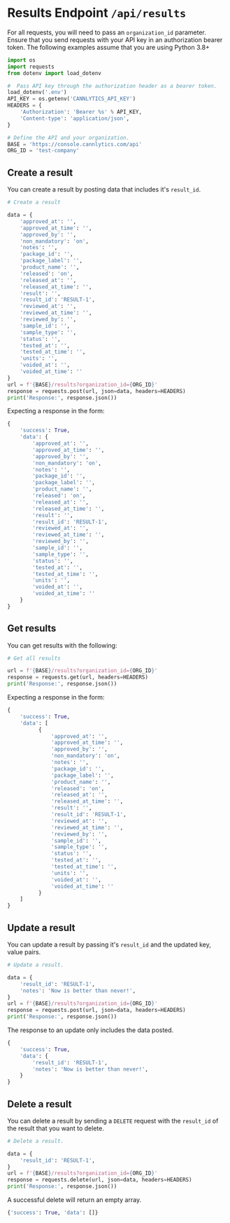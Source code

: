 # Results Endpoint `/api/results`

For all requests, you will need to pass an `organization_id` parameter. Ensure that you send requests with your API key in an authorization bearer token. The following examples assume that you are using Python 3.8+

```py
import os
import requests
from dotenv import load_dotenv

#  Pass API key through the authorization header as a bearer token.
load_dotenv('.env')
API_KEY = os.getenv('CANNLYTICS_API_KEY')
HEADERS = {
    'Authorization': 'Bearer %s' % API_KEY,
    'Content-type': 'application/json',
}

# Define the API and your organization.
BASE = 'https://console.cannlytics.com/api'
ORG_ID = 'test-company'
```

## Create a result

You can create a result by posting data that includes it's `result_id`.

```py
# Create a result

data = {
    'approved_at': '',
    'approved_at_time': '',
    'approved_by': '',
    'non_mandatory': 'on',
    'notes': '',
    'package_id': '',
    'package_label': '',
    'product_name': '',
    'released': 'on',
    'released_at': '',
    'released_at_time': '',
    'result': '',
    'result_id': 'RESULT-1',
    'reviewed_at': '',
    'reviewed_at_time': '',
    'reviewed_by': '',
    'sample_id': '',
    'sample_type': '',
    'status': '',
    'tested_at': '',
    'tested_at_time': '',
    'units': '',
    'voided_at': '',
    'voided_at_time': ''
}
url = f'{BASE}/results?organization_id={ORG_ID}'
response = requests.post(url, json=data, headers=HEADERS)
print('Response:', response.json())
```

Expecting a response in the form:

```py
{
    'success': True,
    'data': {
        'approved_at': '',
        'approved_at_time': '',
        'approved_by': '',
        'non_mandatory': 'on',
        'notes': '',
        'package_id': '',
        'package_label': '',
        'product_name': '',
        'released': 'on',
        'released_at': '',
        'released_at_time': '',
        'result': '',
        'result_id': 'RESULT-1',
        'reviewed_at': '',
        'reviewed_at_time': '',
        'reviewed_by': '',
        'sample_id': '',
        'sample_type': '',
        'status': '',
        'tested_at': '',
        'tested_at_time': '',
        'units': '',
        'voided_at': '',
        'voided_at_time': ''
    }
}
```

## Get results

You can get results with the following:

```py
# Get all results

url = f'{BASE}/results?organization_id={ORG_ID}'
response = requests.get(url, headers=HEADERS)
print('Response:', response.json())
```

Expecting a response in the form:

```py
{
    'success': True,
    'data': [
          {
              'approved_at': '',
              'approved_at_time': '',
              'approved_by': '',
              'non_mandatory': 'on',
              'notes': '',
              'package_id': '',
              'package_label': '',
              'product_name': '',
              'released': 'on',
              'released_at': '',
              'released_at_time': '',
              'result': '',
              'result_id': 'RESULT-1',
              'reviewed_at': '',
              'reviewed_at_time': '',
              'reviewed_by': '',
              'sample_id': '',
              'sample_type': '',
              'status': '',
              'tested_at': '',
              'tested_at_time': '',
              'units': '',
              'voided_at': '',
              'voided_at_time': ''
          }
    ]
}
```

## Update a result

You can update a result by passing it's `result_id` and the updated key, value pairs.

```py
# Update a result.

data = {
    'result_id': 'RESULT-1',
    'notes': 'Now is better than never!',
}
url = f'{BASE}/results?organization_id={ORG_ID}'
response = requests.post(url, json=data, headers=HEADERS)
print('Response:', response.json())
```

The response to an update only includes the data posted.

```py
{
    'success': True,
    'data': {
        'result_id': 'RESULT-1',
        'notes': 'Now is better than never!',
    }
}
```

## Delete a result

You can delete a result by sending a `DELETE` request with the `result_id` of the result that you want to delete.

```py
# Delete a result.

data = {
    'result_id': 'RESULT-1',
}
url = f'{BASE}/results?organization_id={ORG_ID}'
response = requests.delete(url, json=data, headers=HEADERS)
print('Response:', response.json())
```

A successful delete will return an empty array.

```py
{'success': True, 'data': []}
```
